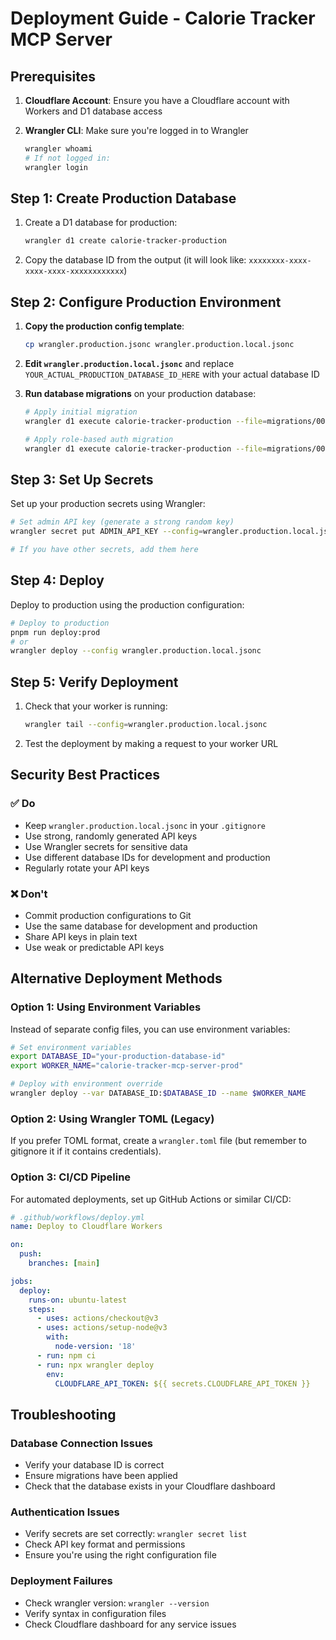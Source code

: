 # Deployment Guide - Calorie Tracker MCP Server

## Prerequisites

1. **Cloudflare Account**: Ensure you have a Cloudflare account with Workers and D1 database access
2. **Wrangler CLI**: Make sure you're logged in to Wrangler

   ```bash
   wrangler whoami
   # If not logged in:
   wrangler login
   ```

## Step 1: Create Production Database

1. Create a D1 database for production:

   ```bash
   wrangler d1 create calorie-tracker-production
   ```

2. Copy the database ID from the output (it will look like: `xxxxxxxx-xxxx-xxxx-xxxx-xxxxxxxxxxxx`)

## Step 2: Configure Production Environment

1. **Copy the production config template**:

   ```bash
   cp wrangler.production.jsonc wrangler.production.local.jsonc
   ```

2. **Edit `wrangler.production.local.jsonc`** and replace `YOUR_ACTUAL_PRODUCTION_DATABASE_ID_HERE` with your actual database ID

3. **Run database migrations** on your production database:

   ```bash
   # Apply initial migration
   wrangler d1 execute calorie-tracker-production --file=migrations/0001_initial.sql --config=wrangler.production.local.jsonc
   
   # Apply role-based auth migration
   wrangler d1 execute calorie-tracker-production --file=migrations/0002_role_based_auth.sql --config=wrangler.production.local.jsonc
   ```

## Step 3: Set Up Secrets

Set up your production secrets using Wrangler:

```bash
# Set admin API key (generate a strong random key)
wrangler secret put ADMIN_API_KEY --config=wrangler.production.local.jsonc

# If you have other secrets, add them here
```

## Step 4: Deploy

Deploy to production using the production configuration:

```bash
# Deploy to production
pnpm run deploy:prod
# or
wrangler deploy --config wrangler.production.local.jsonc
```

## Step 5: Verify Deployment

1. Check that your worker is running:

   ```bash
   wrangler tail --config=wrangler.production.local.jsonc
   ```

2. Test the deployment by making a request to your worker URL

## Security Best Practices

### ✅ Do

- Keep `wrangler.production.local.jsonc` in your `.gitignore`
- Use strong, randomly generated API keys
- Use Wrangler secrets for sensitive data
- Use different database IDs for development and production
- Regularly rotate your API keys

### ❌ Don't

- Commit production configurations to Git
- Use the same database for development and production
- Share API keys in plain text
- Use weak or predictable API keys

## Alternative Deployment Methods

### Option 1: Using Environment Variables

Instead of separate config files, you can use environment variables:

```bash
# Set environment variables
export DATABASE_ID="your-production-database-id"
export WORKER_NAME="calorie-tracker-mcp-server-prod"

# Deploy with environment override
wrangler deploy --var DATABASE_ID:$DATABASE_ID --name $WORKER_NAME
```

### Option 2: Using Wrangler TOML (Legacy)

If you prefer TOML format, create a `wrangler.toml` file (but remember to gitignore it if it contains credentials).

### Option 3: CI/CD Pipeline

For automated deployments, set up GitHub Actions or similar CI/CD:

```yaml
# .github/workflows/deploy.yml
name: Deploy to Cloudflare Workers

on:
  push:
    branches: [main]

jobs:
  deploy:
    runs-on: ubuntu-latest
    steps:
      - uses: actions/checkout@v3
      - uses: actions/setup-node@v3
        with:
          node-version: '18'
      - run: npm ci
      - run: npx wrangler deploy
        env:
          CLOUDFLARE_API_TOKEN: ${{ secrets.CLOUDFLARE_API_TOKEN }}
```

## Troubleshooting

### Database Connection Issues

- Verify your database ID is correct
- Ensure migrations have been applied
- Check that the database exists in your Cloudflare dashboard

### Authentication Issues

- Verify secrets are set correctly: `wrangler secret list`
- Check API key format and permissions
- Ensure you're using the right configuration file

### Deployment Failures

- Check wrangler version: `wrangler --version`
- Verify syntax in configuration files
- Check Cloudflare dashboard for any service issues
